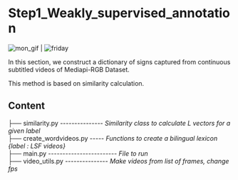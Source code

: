 # Step1_Weakly_supervised_annotation

![mon_gif](https://github.com/JulieLascar/Annotation-of-LSF-subtitled-videos/assets/97949668/a853e87a-4a38-441b-8309-cad07f28fe5f) | ![friday](https://github.com/JulieLascar/Annotation-of-LSF-subtitled-videos/assets/97949668/0ecabffb-7aa0-4693-81af-40193c7baf89)


In this section, we construct a dictionary of signs captured from continuous subtitled videos of Mediapi-RGB Dataset. 

This method is based on similarity calculation.

Content
-----------------------

├── similarity.py   ---------------  _Similarity class to calculate L vectors for a given label_  
├── create_wordvideos.py -----  _Functions to create a bilingual lexicon {label : LSF videos}_   
├── main.py ------------------------  _File to run_  
├── video_utils.py ---------------  _Make videos from list of frames, change fps_  

